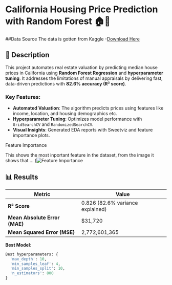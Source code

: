 # California Housing Price Prediction with Random Forest 🏠🌲

##Data Source
The data is gotten from Kaggle
-[Download Here](https://www.kaggle.com/datasets/camnugent/california-housing-prices)

## 📝 Description  
This project automates real estate valuation by predicting median house prices in California using **Random Forest Regression** and **hyperparameter tuning**. It addresses the limitations of manual appraisals by delivering fast, data-driven predictions with **82.6% accuracy (R² score)**.  

### Key Features:
- **Automated Valuation**: The algorithm predicts prices using features like income, location, and housing demographics etc.
- **Hyperparameter Tuning**: Optimizes model performance with `GridSearchCV` and `RandomizedSearchCV`.
- **Visual Insights**: Generated EDA reports with Sweetviz and feature importance plots.

Feature Importance

This shows the most inportant feature in the dataset, from the image it shows that ...
(![Feature Importance](https://github.com/user-attachments/assets/775115f8-4f91-4e99-ad7b-f73744fedffc)


## 📊 Results  
| Metric               | Value                     |
|----------------------|---------------------------|
| **R² Score**         | 0.826 (82.6% variance explained) |
| **Mean Absolute Error (MAE)** | $31,720          |
| **Mean Squared Error (MSE)**  | 2,772,601,365    |

**Best Model**:  
```python
Best hyperparameters: {
  'max_depth': 10,
  'min_samples_leaf': 4,
  'min_samples_split': 10,
  'n_estimators': 800
}
